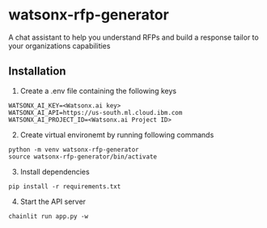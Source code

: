 # watsonx-rfp-generator
A chat assistant to help you understand RFPs and build a response tailor to your organizations capabilities

## Installation

1. Create a .env file containing the following keys

```
WATSONX_AI_KEY=<Watsonx.ai key>
WATSONX_AI_API=https://us-south.ml.cloud.ibm.com
WATSONX_AI_PROJECT_ID=<Watsonx.ai Project ID>
```

2. Create virtual environemt by running following commands
```
python -m venv watsonx-rfp-generator
source watsonx-rfp-generator/bin/activate
```

3. Install dependencies

```
pip install -r requirements.txt
```

4. Start the API server
```
chainlit run app.py -w
```